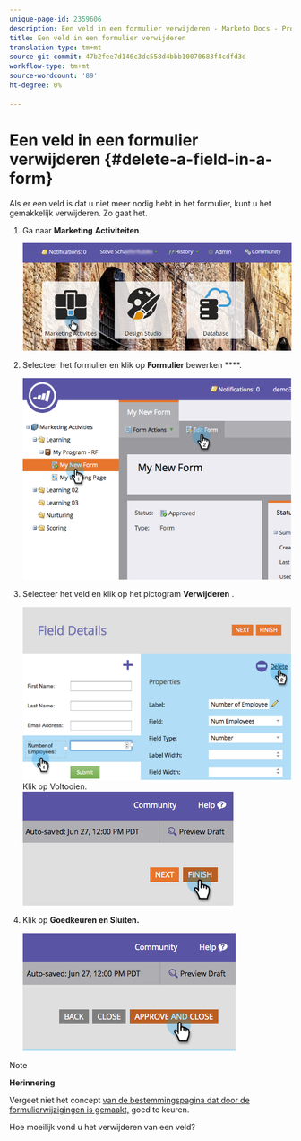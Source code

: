 ```yaml
---
unique-page-id: 2359606
description: Een veld in een formulier verwijderen - Marketo Docs - Productdocumentatie
title: Een veld in een formulier verwijderen
translation-type: tm+mt
source-git-commit: 47b2fee7d146c3dc558d4bbb10070683f4cdfd3d
workflow-type: tm+mt
source-wordcount: '89'
ht-degree: 0%

---
```



# Een veld in een formulier verwijderen {#delete-a-field-in-a-form}

Als er een veld is dat u niet meer nodig hebt in het formulier, kunt u het gemakkelijk verwijderen. Zo gaat het.

1. Ga naar **Marketing** **Activiteiten**.

   ![](assets/login-marketing-activities-2.png)

1. Selecteer het formulier en klik op **Formulier** bewerken ****.

   ![](assets/image2014-9-15-15-3a43-3a36.png)

1. Selecteer het veld en klik op het pictogram **Verwijderen** .

   ![](assets/image2014-9-15-15-3a43-3a54.png)
Klik op Voltooien.
   ![](assets/image2014-9-15-15-3a44-3a16.png)

1. Klik op **Goedkeuren en Sluiten.**

   ![](assets/image2014-9-15-15-3a44-3a28.png)

>[!NOTE]
>
>**Herinnering**
>
>Vergeet niet het concept [van de bestemmingspagina dat door de formulierwijzigingen is gemaakt,](../../../../product-docs/demand-generation/landing-pages/understanding-landing-pages/approve-unapprove-or-delete-a-landing-page.md) goed te keuren.

Hoe moeilijk vond u het verwijderen van een veld?